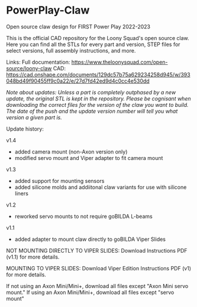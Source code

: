 # PowerPlay-Claw
Open source claw design for FIRST Power Play 2022-2023

This is the official CAD repository for the Loony Squad's open source claw. Here you can find all the STLs for every part and version, STEP files for select versions, full assembly instructions, and more.

Links:
Full documentation: https://www.theloonysquad.com/open-source/loony-claw
CAD: https://cad.onshape.com/documents/129dc57b75a629234258d945/w/393048bd49f90455ff9c0a22/e/27d7fd42ed9d4c0cc4e530dd

*Note about updates: Unless a part is completely outphased by a new update, the original STL is kept in the repository. Please be cognisant when downloading the correct files for the version of the claw you want to build. The date of the push and the update version number will tell you what version a given part is.*

Update history:

v1.4
- added camera mount (non-Axon version only)
- modified servo mount and Viper adapter to fit camera mount

v1.3
- added support for mounting sensors
- added silicone molds and addiitonal claw variants for use with silicone liners

v1.2
- reworked servo mounts to not require goBILDA L-beams

v1.1
- added adapter to mount claw directly to goBILDA Viper Slides


NOT MOUNTING DIRECTLY TO VIPER SLIDES:
Download Instructions PDF (v1.1) for more details.

MOUNTING TO VIPER SLIDES:
Download Viper Edition Instructions PDF (v1) for more details.

If not using an Axon Mini/Mini+, download all files except "Axon Mini servo mount."
If using an Axon Mini/Mini+, download all files except "servo mount"
